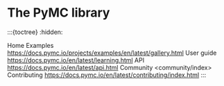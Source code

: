 # The PyMC library

:::{toctree}
:hidden:

Home <welcome>
Examples <https://docs.pymc.io/projects/examples/en/latest/gallery.html>
User guide <https://docs.pymc.io/en/latest/learning.html>
API <https://docs.pymc.io/en/latest/api.html>
Community <community/index>
Contributing <https://docs.pymc.io/en/latest/contributing/index.html>
:::
